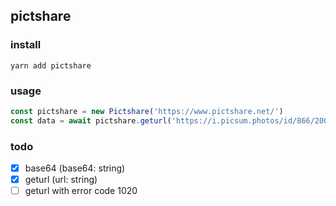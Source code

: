 ## pictshare

### install

```
yarn add pictshare
```

### usage

```js
const pictshare = new Pictshare('https://www.pictshare.net/')
const data = await pictshare.geturl('https://i.picsum.photos/id/866/200/300.jpg?hmac=rcadCENKh4rD6MAp6V_ma-AyWv641M4iiOpe1RyFHeI')
```

### todo

- [x] base64 (base64: string)
- [x] geturl (url: string) 
- [ ] geturl with error code 1020